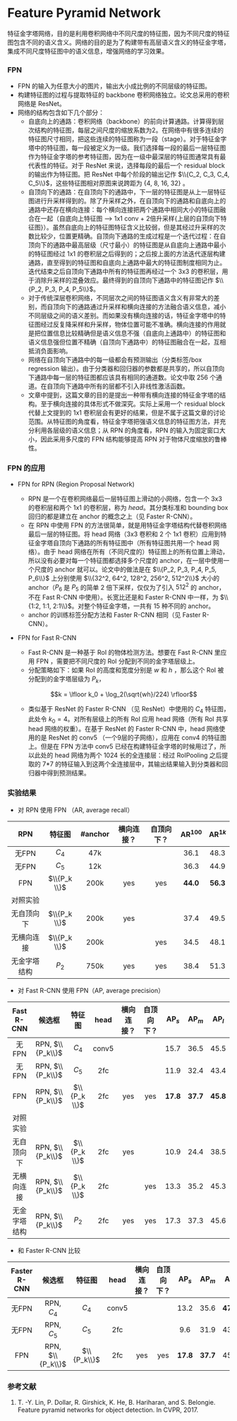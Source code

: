 # Feature Pyramid Network

特征金字塔网络，目的是利用卷积网络中不同尺度的特征图，因为不同尺度的特征图包含不同的语义含义。网络的目的是为了构建带有高层语义含义的特征金字塔，集成不同尺度特征图中的语义信息，增强网络的学习效果。

### FPN

- FPN 的输入为任意大小的图片，输出大小成比例的不同层级的特征图。
- 构建特征图的过程与提取特征的 backbone 卷积网络独立。论文总采用的卷积网络是 ResNet。
- 网络的结构包含如下几个部分：
  - 自底向上的通路：卷积网络（backbone）的前向计算通路。计算得到层次结构的特征图，每层之间尺度的缩放系数为2。在网络中有很多连续的特征图尺寸相同，把这些连续的特征图称为一段（stage）。对于特征金字塔中的特征图，每一段被定义为一级。我们选择每一段的最后一层特征图作为特征金字塔的参考特征图，因为在一级中最深层的特征图通常具有最代表性的特征。对于 ResNet 来说，选择每段的最后一个 residual block 的输出作为特征图。把 ResNet 中每个阶段的输出记作 $\\{C_2, C_3, C_4, C_5\\}$，这些特征图相对原图来说跨距为 {4, 8, 16, 32} 。
  - 自顶向下的通路：在自顶向下的通路中，下一层的特征图是从上一层特征图进行升采样得到的。除了升采样之外，在自顶向下的通路和自底向上的通路中还存在横向连接：每个横向连接把两个通路中相同大小的特征图融合在一起（自底向上特征图 --> 1x1 conv + 2倍升采样{上层的自顶向下特征图}）。虽然自底向上的特征图特征含义比较弱，但是其经过升采样的次数比较少，位置更精确。自顶向下通路的生成过程是一个迭代过程：在自顶向下的通路中最高层级（尺寸最小）的特征图是从自底向上通路中最小的特征图经过 1x1 的卷积层之后得到的；之后按上面的方法迭代逐层构建通路，直至得到的特征图和自底向上通路中最大的特征图制度相同为止。迭代结束之后自顶向下通路中所有的特征图再经过一个 3x3 的卷积层，用于消除升采样的混叠效应。最终得到的自顶向下通路中的特征图记作 $\\{P_2, P_3, P_4, P_5\\}$。
  - 对于传统深层卷积网络，不同层次之间的特征图语义含义有非常大的差别，而自顶向下的通路通过升采样和横向连接的方法融合语义信息，减小不同层级之间的语义差别。而如果没有横向连接的话，特征金字塔中的特征图经过反复降采样和升采样，物体位置可能不准确。横向连接的作用就是把位置信息比较精确但是语义信息不强（自底向上通路中）的特征图和语义信息强但位置不精确（自顶向下通路中）的特征图融合在一起，互相抵消负面影响。
  - 网络在自顶向下通路中的每一级都会有预测输出（分类标签/box  regression 输出）。由于分类器和回归器的参数都是共享的，所以自顶向下通路中每一层的特征图都应该具有相同的通道数。论文中取 256 个通道。在自顶向下通路中所有的层都不引入非线性激活函数。
  - 文章中提到，这篇文章的目的是提出一种带有横向连接的特征金字塔的结构。至于横向连接的具体形式不做深究。实际上采用一个 residual block 代替上文提到的 1x1 卷积层会有更好的结果，但是不属于这篇文章的讨论范围。从特征图的角度看，特征金字塔把强语义信息的特征图方法，并充分利用各层级的语义信息；从 RPN 的角度看，RPN 的输入为固定窗口大小，因此采用多尺度的 FPN 结构能够提高 RPN 对于物体尺度缩放的鲁棒性。

### FPN 的应用

- FPN for RPN (Region Proposal Network)
  - RPN 是一个在卷积网络最后一层特征图上滑动的小网络，包含一个 3x3 的卷积层和两个 1x1 的卷积层，称为 *head*。​其分类标准和 bounding box 回归的都是建立在 anchor 的概念之上（见 Faster R-CNN）。
  - 在 RPN 中使用 FPN 的方法很简单，就是用特征金字塔结构代替卷积网络最后一层的特征图。将 head 网络（3x3 卷积和 2 个 1x1 卷积）应用到特征金字塔自顶向下通路的所有特征图中（所有特征图共用一个 head 网络）。由于 head
     网络在所有（不同尺度的）特征图上的所有位置上滑动，所以没有必要对每一个特征图都选择多个尺度的 anchor，在一层中使用一个尺度的 anchor 就可以。论文中的做法是在 $\\{P_2, P_3, P_4, P_5, P_6\\}$ 上分别使用 $\\{32^2, 64^2, 128^2, 256^2, 512^2\\}$ 大小的 anchor（$P_6$ 是 $P_5$ 的简单 2 倍下采样，仅仅为了引入 $512^2$ 的 anchor，不在 Fast R-CNN 中使用）。长宽比还是和 Faster R-CNN 中一样，为 $\\{1:2, 1:1, 2:1\\}$。对整个特征金字塔，一共有 15 种不同的 anchor。
  - anchor 的训练标签分配方法和 Faster R-CNN 相同（见 Faster R-CNN）。
- FPN for Fast R-CNN
  - Fast R-CNN 是一种基于 RoI 的物体检测方法。想要在 Fast R-CNN 里应用 FPN ，需要把不同尺度的 RoI 分配到不同的金字塔层级上。
  - 分配策略如下：如果 RoI 的高度和宽度分别是 $w$ 和 $h$ ，那么这个 RoI 被分配到的金字塔层级为 $P_k$，

  $$k = \lfloor k_0 + \log_2(\sqrt{wh}/224) \rfloor$$

  - 类似基于 ResNet 的 Faster R-CNN （见 ResNet）中使用的 $C_4$ 特征图，此处令 $k_0 = 4$。对所有层级上的所有 RoI 应用 head 网络（所有 RoI 共享 head 网络的权重）。在基于 ResNet 的 Faster R-CNN 中，head 网络使用的是 ResNet 的 conv5 （一个9层的子网络），应用在 conv4 的特征图上。但是在 FPN 方法中 conv5 已经在构建特征金字塔的时候用过了，所以此处的 head 网络为两个 1024 长的全连接层：经过 RoIPooling 之后提取的 7*7 的特征输入到这两个全连接层中，其输出结果输入到分类器和回归器中得到预测结果。

### 实验结果

- 对 RPN 使用 FPN （AR, average recall）

|  RPN   |     特征图      | \#anchor | 横向连接？ | 自顶向下？ | AR$^{100}$ | AR$^{1k}$ |
| :----: | :------------: | :------: | :---: | :---: | :--------: | :-------: |
|  无FPN  |    $C_4$     |   47k    |       |       |    36.1    |   48.3    |
|  无FPN  |    $C_5$     |   12k    |       |       |    36.3    |   44.9    |
|  FPN   | $\\{P_k \\}$ |   200k   |  yes  |  yes  |  **44.0**  | **56.3**  |
|  对照实验  |              |          |       |       |            |           |
| 无自顶向下  | $\\{P_k \\}$ |   200k   |  yes  |       |    37.4    |   49.5    |
| 无横向连接  | $\\{P_k \\}$ |   200k   |       |  yes  |    34.5    |   48.1    |
| 无金字塔结构 |    $P_2$     |   750k   |  yes  |  yes  |    38.4    |   51.3    |

- 对 Fast R-CNN 使用 FPN（AP, average precision）

| Fast R-CNN |       候选框        |     特征图      | head  | 横向连接？ | 自顶向下？ |  AP$_s$  |  AP$_m$  |  AP$_l$  |
| :--------: | :--------------: | :----------: | :---: | :---: | :---: | :------: | :------: | :------: |
|    无FPN    | RPN, $\\{P_k\\}$ |    $C_4$     | conv5 |       |       |   15.7   |   36.5   |   45.5   |
|    无FPN    | RPN, $\\{P_k\\}$ |    $C_5$     |  2fc  |       |       |   11.9   |   32.4   |   43.4   |
|    FPN     | RPN, $\\{P_k\\}$ | $\\{P_k \\}$ |  2fc  |  yes  |  yes  | **17.8** | **37.7** | **45.8** |
|    对照实验    |                  |              |       |       |       |          |          |          |
|   无自顶向下    | RPN, $\\{P_k\\}$ | $\\{P_k \\}$ |  2fc  |  yes  |       |   10.9   |   24.4   |   38.5   |
|   无横向连接    | RPN, $\\{P_k\\}$ | $\\{P_k \\}$ |  2fc  |       |  yes  |   13.3   |   35.2   |   45.3   |
|   无金字塔结构   | RPN, $\\{P_k\\}$ |    $P_2$     |  2fc  |  yes  |  yes  |   17.3   |   37.3   |   45.6   |

- 和 Faster R-CNN 比较


| Faster R-CNN |       候选框        |     特征图     | head  | 横向连接？ | 自顶向下？ |  AP$_s$  |  AP$_m$  |  AP$_l$  |
| :----------: | :--------------: | :---------: | :---: | :---: | :---: | :------: | :------: | :------: |
|     无FPN     |    RPN, $C_4$    |    $C_4$    | conv5 |       |       |   13.2   |   35.6   | **47.1** |
|     无FPN     |    RPN, $C_5$    |    $C_5$    |  2fc  |       |       |   9.6    |   31.9   |   43.1   |
|     FPN      | RPN, $\\{P_k\\}$ | $\\{P_k\\}$ |  2fc  |  yes  |  yes  | **17.8** | **37.7** |   45.8   |



### 参考文献

1. T. -Y. Lin, P. Dollar, R. Girshick, K. He, B. Hariharan, and S. Belongie. Feature pyramid networks for object detection. In CVPR, 2017.
